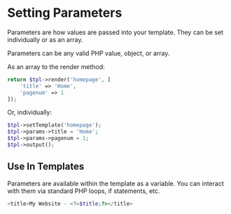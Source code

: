 # Setting Parameters

Parameters are how values are passed into your template. They can be set individually or as an array.

Parameters can be any valid PHP value, object, or array.

As an array to the render method:
```php
return $tpl->render('homepage', [
    'title' => 'Home',
    'pagenum' => 1
]);
```

Or, individually:
```php
$tpl->setTemplate('homepage');
$tpl->params->title = 'Home';
$tpl->params->pagenum = 1;
$tpl->output();
```

## Use In Templates

Parameters are available within the template as a variable. You can interact with them via standard PHP loops, if statements, etc.

```php
<title>My Website - <?=$title;?></title>
```
